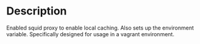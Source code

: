 Description
===========

Enabled squid proxy to enable local caching.  Also sets up the environment
variable.  Specifically designed for usage in a vagrant environment.
